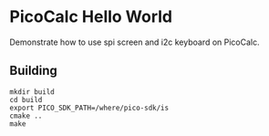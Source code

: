 # PicoCalc Hello World

Demonstrate how to use spi screen and i2c keyboard on PicoCalc.

## Building
```
mkdir build
cd build
export PICO_SDK_PATH=/where/pico-sdk/is
cmake ..
make  
```


